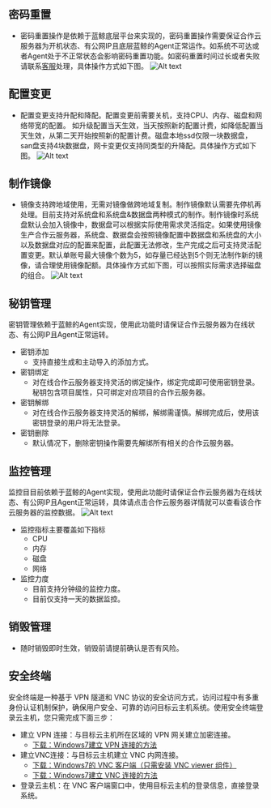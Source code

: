 ## 密码重置
- 密码重置操作是依赖于蓝鲸底层平台来实现的，密码重置操作需要保证合作云服务器为开机状态、有公网IP且底层蓝鲸的Agent正常运作。如系统不可达或者Agent处于不正常状态会影响密码重置功能。如密码重置时间过长或者失败请联系[客服](https://cloud.tencent.com/document/product/282/1558)处理，具体操作方式如下图。
![Alt text](https://mc.qcloudimg.com/static/img/17ae084bb1950c0fce12d4d193a6aab2/image.png)


## 配置变更
- 配置变更支持升配和降配。配置变更前需要关机，支持CPU、内存、磁盘和网络带宽的配置。 如升级配置当天生效，当天按照新的配置计费，如降低配置当天生效，从第二天开始按照新的配置计费。磁盘本地ssd仅限一块数据盘，san盘支持4块数据盘，网卡变更仅支持同类型的升降配。具体操作方式如下图。
![Alt text](https://mc.qcloudimg.com/static/img/15427bd0bdd74483fc2e8d7fa96781c4/image.jpg)


## 制作镜像
- 镜像支持跨地域使用，无需对镜像做跨地域复制。制作镜像默认需要先停机再处理。目前支持对系统盘和系统盘&数据盘两种模式的制作。制作镜像时系统盘默认会加入镜像中，数据盘可以根据实际使用需求灵活指定。如果使用镜像生产合作云服务器，系统盘、数据盘会按照镜像配置中数据盘和系统盘的大小以及数据盘对应的配置来配置，此配置无法修改，生产完成之后可支持灵活配置变更。默认单账号最大镜像个数为5，如存量已经达到5个则无法制作新的镜像，请合理使用镜像配额。具体操作方式如下图，可以按照实际需求选择磁盘的组合。
![Alt text](https://mc.qcloudimg.com/static/img/7c391d26ef4db2ad8c4e09a026c1ea69/image.png) 


## 秘钥管理
密钥管理依赖于蓝鲸的Agent实现，使用此功能时请保证合作云服务器为在线状态、有公网IP且Agent正常运转。
- 密钥添加
	- 支持直接生成和主动导入的添加方式。
- 密钥绑定
	- 对在线合作云服务器支持灵活的绑定操作，绑定完成即可使用密钥登录。秘钥包含项目属性，只可绑定对应项目的合作云服务器。
- 密钥解绑
	- 对在线合作云服务器支持灵活的解绑，解绑需谨慎。解绑完成后，使用该密钥登录的用户将无法登录。
- 密钥删除
	- 默认情况下，删除密钥操作需要先解绑所有相关的合作云服务器。

## 监控管理
监控目目前依赖于蓝鲸的Agent实现，使用此功能时请保证合作云服务器为在线状态、有公网IP且Agent正常运转，具体请点击合作云服务器详情就可以查看该合作云服务器的监控数据。
![Alt text](https://mc.qcloudimg.com/static/img/c2856f2f0a1560c98009680a2336e241/image.png) 
- 监控指标主要覆盖如下指标
	- CPU
	- 内存
	- 磁盘
	- 网络
- 监控力度
	- 目前支持分钟级的监控力度。
	- 目前仅支持一天的数据监控。 
## 销毁管理
- 随时销毁即时生效，销毁前请提前确认是否有风险。

## 安全终端
安全终端是一种基于 VPN 隧道和 VNC 协议的安全访问方式，访问过程中有多重身份认证机制保护，确保用户安全、可靠的访问目标云主机系统。使用安全终端登录云主机，您只需完成下面三步：
- 建立 VPN 连接：与目标云主机所在区域的 VPN 网关建立加密连接。
	- [下载：Windows7建立 VPN 连接的方法](https://mc.qcloudimg.com/static/pdf/5b28737984b35a5fcdc252c426a82d70/docfile.pdf) 
- 建立VNC连接：与目标云主机建立 VNC 内网连接。
	- [下载：Windows7的 VNC 客户端（只需安装 VNC viewer 组件）](https://mc.qcloudimg.com/static/archive/8f9ae9ab80eba582156776b0404bcb92/vnc-P4_2_5-x86_win32.zip)
	-  [下载：Windows7建立 VNC 连接的方法](https://mc.qcloudimg.com/static/pdf/75e5a78aa1010dcd8df0b5d42208a9a1/docfile.pdf)	
- 登录云主机：在 VNC 客户端窗口中，使用目标云主机的登录信息，直接登录系统。

